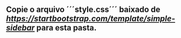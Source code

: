 ## Copie o arquivo ´´´style.css´´´ baixado de *https://startbootstrap.com/template/simple-sidebar* para esta pasta.
